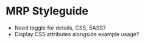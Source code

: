 # MRP Styleguide

- Need toggle for details, CSS, SASS?
- Display CSS attributes alongside example usage?
